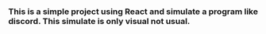 ### This is a simple project using React and simulate a program like discord. This simulate is only visual not usual. 

